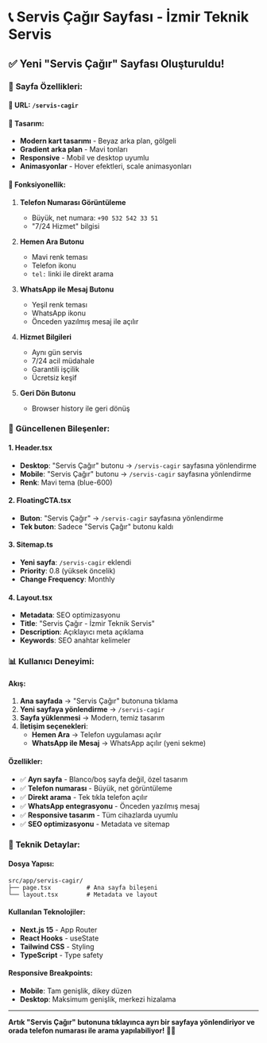 # 📞 Servis Çağır Sayfası - İzmir Teknik Servis

## ✅ Yeni "Servis Çağır" Sayfası Oluşturuldu!

### 🎯 **Sayfa Özellikleri:**

#### **📍 URL:** `/servis-cagir`

#### **🎨 Tasarım:**
- **Modern kart tasarımı** - Beyaz arka plan, gölgeli
- **Gradient arka plan** - Mavi tonları
- **Responsive** - Mobil ve desktop uyumlu
- **Animasyonlar** - Hover efektleri, scale animasyonları

#### **📱 Fonksiyonellik:**
1. **Telefon Numarası Görüntüleme**
   - Büyük, net numara: `+90 532 542 33 51`
   - "7/24 Hizmet" bilgisi

2. **Hemen Ara Butonu**
   - Mavi renk teması
   - Telefon ikonu
   - `tel:` linki ile direkt arama

3. **WhatsApp ile Mesaj Butonu**
   - Yeşil renk teması
   - WhatsApp ikonu
   - Önceden yazılmış mesaj ile açılır

4. **Hizmet Bilgileri**
   - Aynı gün servis
   - 7/24 acil müdahale
   - Garantili işçilik
   - Ücretsiz keşif

5. **Geri Dön Butonu**
   - Browser history ile geri dönüş

### 🔄 **Güncellenen Bileşenler:**

#### **1. Header.tsx**
- **Desktop**: "Servis Çağır" butonu → `/servis-cagir` sayfasına yönlendirme
- **Mobile**: "Servis Çağır" butonu → `/servis-cagir` sayfasına yönlendirme
- **Renk**: Mavi tema (blue-600)

#### **2. FloatingCTA.tsx**
- **Buton**: "Servis Çağır" → `/servis-cagir` sayfasına yönlendirme
- **Tek buton**: Sadece "Servis Çağır" butonu kaldı

#### **3. Sitemap.ts**
- **Yeni sayfa**: `/servis-cagir` eklendi
- **Priority**: 0.8 (yüksek öncelik)
- **Change Frequency**: Monthly

#### **4. Layout.tsx**
- **Metadata**: SEO optimizasyonu
- **Title**: "Servis Çağır - İzmir Teknik Servis"
- **Description**: Açıklayıcı meta açıklama
- **Keywords**: SEO anahtar kelimeler

### 📊 **Kullanıcı Deneyimi:**

#### **Akış:**
1. **Ana sayfada** → "Servis Çağır" butonuna tıklama
2. **Yeni sayfaya yönlendirme** → `/servis-cagir`
3. **Sayfa yüklenmesi** → Modern, temiz tasarım
4. **İletişim seçenekleri**:
   - **Hemen Ara** → Telefon uygulaması açılır
   - **WhatsApp ile Mesaj** → WhatsApp açılır (yeni sekme)

#### **Özellikler:**
- ✅ **Ayrı sayfa** - Blanco/boş sayfa değil, özel tasarım
- ✅ **Telefon numarası** - Büyük, net görüntüleme
- ✅ **Direkt arama** - Tek tıkla telefon açılır
- ✅ **WhatsApp entegrasyonu** - Önceden yazılmış mesaj
- ✅ **Responsive tasarım** - Tüm cihazlarda uyumlu
- ✅ **SEO optimizasyonu** - Metadata ve sitemap

### 🚀 **Teknik Detaylar:**

#### **Dosya Yapısı:**
```
src/app/servis-cagir/
├── page.tsx          # Ana sayfa bileşeni
└── layout.tsx        # Metadata ve layout
```

#### **Kullanılan Teknolojiler:**
- **Next.js 15** - App Router
- **React Hooks** - useState
- **Tailwind CSS** - Styling
- **TypeScript** - Type safety

#### **Responsive Breakpoints:**
- **Mobile**: Tam genişlik, dikey düzen
- **Desktop**: Maksimum genişlik, merkezi hizalama

---

**Artık "Servis Çağır" butonuna tıklayınca ayrı bir sayfaya yönlendiriyor ve orada telefon numarası ile arama yapılabiliyor!** 🎉📞

